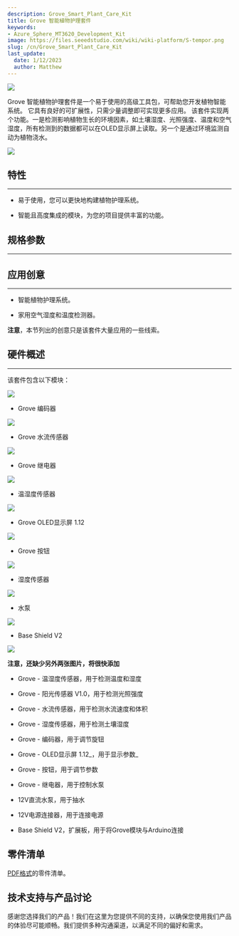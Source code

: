 ```yaml
---
description: Grove_Smart_Plant_Care_Kit
title: Grove 智能植物护理套件
keywords:
- Azure_Sphere_MT3620_Development_Kit
image: https://files.seeedstudio.com/wiki/wiki-platform/S-tempor.png
slug: /cn/Grove_Smart_Plant_Care_Kit
last_update:
  date: 1/12/2023
  author: Matthew
---
```


![]( https://files.seeedstudio.com/wiki/Grove_Smart_Plant_Care_Kit/img/Grove_Smart_Plant_Care_Kit_530x397.jpg)

Grove 智能植物护理套件是一个易于使用的高级工具包，可帮助您开发植物智能系统。
它具有良好的可扩展性，只需少量调整即可实现更多应用。
该套件实现两个功能。一是检测影响植物生长的环境因素，如土壤湿度、光照强度、温度和空气湿度，所有检测到的数据都可以在OLED显示屏上读取。另一个是通过环境监测自动为植物浇水。

[![](https://files.seeedstudio.com/wiki/Seeed-WiKi/docs/images/300px-Get_One_Now_Banner-ragular.png)](https://www.seeedstudio.com/Grove-Smart-Plant-Care-Kit-for-Arduino-p-2528.html)

##  特性
---
*   易于使用，您可以更快地构建植物护理系统。

*   智能且高度集成的模块，为您的项目提供丰富的功能。

##  规格参数
---
<!-- Please refer to each modules' specifications:

*   [Grove - Temp &amp; Humidity Sensor](/Grove-TemperatureAndHumidity_Sensor/#specifications)

*   [Grove - Sunlight Sensor V1.0](/Grove-Sunlight_Sensor)

*   [Grove - Water Sensor](/Grove-Water_Sensor)

*   [Grove - Moisture Sensor](https://wiki.seeedstudio.com/cn/Grove-Moisture_Sensor/#specification)

*   [Grove – Encoder](/Grove-Encoder#Specification)

*   [Grove-OLED Display 1.12](/Grove-OLED_Display_1.12inch#Specification)

*   [Grove - Button](/Grove-Button#Introduction)

*   [Grove - Relay](/Grove-Relay#Specifications)

*   12V DC Water Pump

*   12V Power connector

*   [Base Shield V2](/Base_Shield_V2) -->

##  应用创意
---
*   智能植物护理系统。

*   家用空气湿度和温度检测器。

**注意**，本节列出的创意只是该套件大量应用的一些线索。

##  硬件概述
---
该套件包含以下模块：

![]( https://files.seeedstudio.com/wiki/Grove_Smart_Plant_Care_Kit/img/Grove_Encoder_530x397.jpg)

- Grove 编码器

![]( https://files.seeedstudio.com/wiki/Grove_Smart_Plant_Care_Kit/img/Grove_water_flow_sensor_530x397.jpg)

- Grove 水流传感器

![]( https://files.seeedstudio.com/wiki/Grove_Smart_Plant_Care_Kit/img/Grove_relay_530x397.jpg)

- Grove 继电器

![]( https://files.seeedstudio.com/wiki/Grove_Smart_Plant_Care_Kit/img/Temp_And_Humidity_Sensor.jpg)

- 温湿度传感器

![]( https://files.seeedstudio.com/wiki/Grove_Smart_Plant_Care_Kit/img/Grove_OLED_Display_1.12_image.530x432.jpg)

- Grove OLED显示屏 1.12

![]( https://files.seeedstudio.com/wiki/Grove_Smart_Plant_Care_Kit/img/Grove_button.530x397.jpg)

- Grove 按钮

![]( https://files.seeedstudio.com/wiki/Grove_Smart_Plant_Care_Kit/img/Moisture_Sensor_530x397.jpg)

- 湿度传感器

![]( https://files.seeedstudio.com/wiki/Grove_Smart_Plant_Care_Kit/img/Water_Pump_530x397.jpg)

- 水泵

![]( https://files.seeedstudio.com/wiki/Grove_Smart_Plant_Care_Kit/img/Base_Shield_V2_image.530x397.jpg)

- Base Shield V2

![]( https://files.seeedstudio.com/wiki/Grove_Smart_Plant_Care_Kit/img/Power_connector_600x600.jpg)

**注意，还缺少另外两张图片，将很快添加**

*   Grove - 温湿度传感器，用于检测温度和湿度

*   Grove - 阳光传感器 V1.0，用于检测光照强度
*   Grove - 水流传感器，用于检测水流速度和体积

*   Grove - 湿度传感器，用于检测土壤湿度
*   Grove - 编码器，用于调节旋钮

*   Grove - OLED显示屏 1.12_，用于显示参数_

*   Grove - 按钮，用于调节参数
*   Grove - 继电器，用于控制水泵

*   12V直流水泵，用于抽水

*   12V电源连接器，用于连接电源

*   Base Shield V2，扩展板，用于将Grove模块与Arduino连接

##  零件清单

[PDF格式](https://files.seeedstudio.com/wiki/Grove_Smart_Plant_Care_Kit/res/Part_list_grove_smart_plant_care_kit_processed.pdf)的零件清单。

<!-- ##  入门指南

**注意**，本节仅向您展示如何构建基本开发环境。

[在Arduino UNO上构建IDE的指南。](https://www.arduino.cc/en/Guide/HomePage)

[在Seeeduino V4.2上构建IDE的指南（与Arduino兼容）](/Seeeduino_v4.2)

**注意**，您可以使用[Base shield](/Base_Shield_V2 "Base_Shield_V2")快速连接模块。 -->

## 技术支持与产品讨论

感谢您选择我们的产品！我们在这里为您提供不同的支持，以确保您使用我们产品的体验尽可能顺畅。我们提供多种沟通渠道，以满足不同的偏好和需求。

<div class="button_tech_support_container">
<a href="https://forum.seeedstudio.com/" class="button_forum"></a> 
<a href="https://www.seeedstudio.com/contacts" class="button_email"></a>
</div>

<div class="button_tech_support_container">
<a href="https://discord.gg/eWkprNDMU7" class="button_discord"></a> 
<a href="https://github.com/Seeed-Studio/wiki-documents/discussions/69" class="button_discussion"></a>
</div>